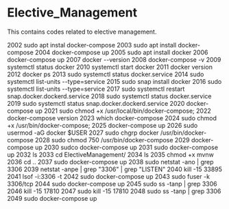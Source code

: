 # Elective_Management
This contains codes related to elective management.

2002  sudo apt instal docker-compose
 2003  sudo apt install docker-compose
 2004  docker-compose up
 2005  sudo apt install docker
 2006  docker-compose up
 2007  docker --version
 2008  docker-compose -v
 2009  systemctl status docker
 2010  systemctl start docker
 2011  docker version
 2012  docker ps
 2013  sudo systemctl status docker.service
 2014  sudo systemctl list-units --type=service
 2015  sudo snap install docker
 2016  sudo systemctl list-units --type=service
 2017  sudo systemctl restart snap.docker.dockerd.service
 2018  sudo systemctl status docker.service
 2019  sudo systemctl status snap.docker.dockerd.service
 2020  docker-compose up
 2021  sudo chmod +x /usr/local/bin/docker-compose;
 2022  docker-compose version
 2023  which docker-compose
 2024  sudo chmod +x /usr/bin/docker-compose;
 2025  docker-compose up
 2026  sudo usermod -aG docker $USER 
 2027  sudo chgrp docker /usr/bin/docker-compose
 2028  sudo chmod 750 /usr/bin/docker-compose
 2029  docker-compose up
 2030  sudco docker-compose up
 2031  sudo docker-compose up
 2032  ls
 2033  cd ElectiveManagement/
 2034  ls
 2035  chmod +x mvnw
 2036  cd ..
 2037  sudo docker-compose up
 2038  sudo netstat -ano | grep 3306
 2039  netstat -anpe | grep "3306" | grep "LISTEN"
 2040  kill -15 33895
 2041  lsof -i:3306 -t
 2042  sudo docker-compose up
 2043  sudo fuser -k 3306/tcp
 2044  sudo docker-compose up
 2045  sudo ss -tanp | grep 3306
 2046  kill -15 17810
 2047  sudo kill -15 17810
 2048  sudo ss -tanp | grep 3306
 2049  sudo docker-compose up

